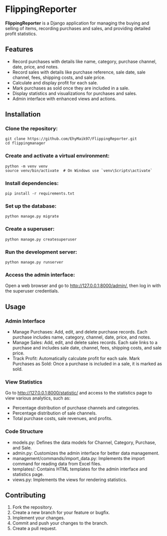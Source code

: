 # FlippingReporter

**FlippingReporter** is a Django application for managing the buying and selling of items, recording purchases and sales, and providing detailed profit statistics.

## Features

- Record purchases with details like name, category, purchase channel, date, price, and notes.
- Record sales with details like purchase reference, sale date, sale channel, fees, shipping costs, and sale price.
- Calculate and display profit for each sale.
- Mark purchases as sold once they are included in a sale.
- Display statistics and visualizations for purchases and sales.
- Admin interface with enhanced views and actions.

## Installation
### Clone the repository:

    git clone https://github.com/EhyMaik97/FlippingReporter.git
    cd flippingmanager
    


### Create and activate a virtual environment:

    python -m venv venv
    source venv/bin/activate  # On Windows use `venv\Scripts\activate`


### Install dependencies:

    pip install -r requirements.txt


### Set up the database:

    python manage.py migrate


### Create a superuser:

    python manage.py createsuperuser

### Run the development server:

    python manage.py runserver

### Access the admin interface:

Open a web browser and go to http://127.0.0.1:8000/admin/, then log in with the superuser credentials.

## Usage
### Admin Interface

- Manage Purchases: Add, edit, and delete purchase records. Each purchase includes name, category, channel, date, price, and notes.
- Manage Sales: Add, edit, and delete sales records. Each sale links to a purchase and includes sale date, channel, fees, shipping costs, and sale price.
- Track Profit: Automatically calculate profit for each sale.
Mark Purchases as Sold: Once a purchase is included in a sale, it is marked as sold.

### View Statistics

Go to http://127.0.0.1:8000/statistic/ and access to the statistics page to view various analytics, such as:
- Percentage distribution of purchase channels and categories.
- Percentage distribution of sale channels.
- Total purchase costs, sale revenues, and profits.

### Code Structure

- models.py: Defines the data models for Channel, Category, Purchase, and Sale.
- admin.py: Customizes the admin interface for better data management.
- management/commands/import_data.py: Implements the import command for reading data from Excel files.
- templates/: Contains HTML templates for the admin interface and statistics page.
- views.py: Implements the views for rendering statistics.

## Contributing

1. Fork the repository.
2. Create a new branch for your feature or bugfix.
3. Implement your changes.
4. Commit and push your changes to the branch.
5. Create a pull request.
